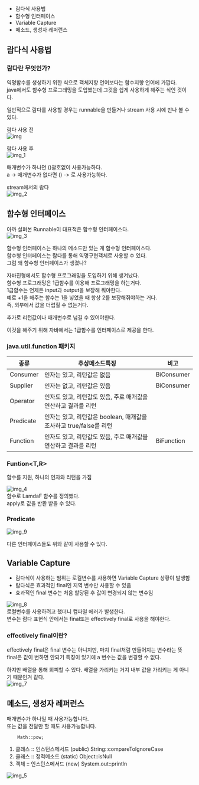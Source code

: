 * 람다식 사용법
* 함수형 인터페이스
* Variable Capture
* 메소드, 생성자 레퍼런스

## 람다식 사용법
### 람다란 무엇인가?
익명함수를 생성하기 위한 식으로 객체지향 언어보다는 함수지향 언어에 가깝다.  
java에서도 함수형 프로그래밍을 도입했는데 그것을 쉽게 사용하게 해주는 식인 것이다.

일반적으로 람다를 사용할 경우는 runnable을 만들거나 stream 사용 시에 만나 볼 수있다.

람다 사용 전  
![img](https://user-images.githubusercontent.com/60220562/110190717-075a7780-7e68-11eb-9423-491994cdba51.png)  

람다 사용 후  
![img_1](https://user-images.githubusercontent.com/60220562/110190718-09243b00-7e68-11eb-8b00-fded591187c4.png)  

매개변수가 하나면 ()괄호없이 사용가능하다.  
a ->  매개변수가 없다면 () -> 로 사용가능하다.  

stream에서의 람다  
![img_2](https://user-images.githubusercontent.com/60220562/110190721-0b869500-7e68-11eb-821c-17301347e7d1.png)  


## 함수형 인터페이스
아까 살펴본 Runnable이 대표적은 함수형 인터페이스다.  
![img_3](https://user-images.githubusercontent.com/60220562/110190722-0d505880-7e68-11eb-9b91-2176815e8a2b.png)  

함수형 인터페이스는 하나의 메소드만 있는 게 함수형 인터페이스다.  
함수형 인터페이스는 람다를 통해 익명구현객체로 사용할 수 있다.  
그럼 왜 함수형 인터페이스가 생겼나?  

자바진형에서도 함수형 프로그래밍을 도입하기 위해 생겨났다.   
함수형 프로그래밍은 1급함수를 이용해 프로그래밍을 하는거다.  
1급함수는 언제든 input과 output을 보장해 줘야한다.  
예로 +1을 해주는 함수는 1을 넣었을 때 항상 2를 보장해줘야하는 거다.  
즉, 외부에서 값을 더럽힐 수 없는거다.  

추가로 리턴값이나 매개변수로 넘길 수 있어야한다.  

이것을 해주기 위해 자바에서는 1급함수를 인터페이스로 제공을 한다.   

### java.util.function 패키지

|종류|추상메소드특징|비고|
|---|---|---|
|Consumer|인자는 있고, 리턴값은 없음|BiConsumer|
|Supplier|인자는 없고, 리턴값은 있음|BiConsumer|
|Operator|	인자도 있고, 리턴값도 있음, 주로 매개값을 연산하고 결과를 리턴||
|Predicate|인자는 있고, 리턴값은 boolean, 매개값을 조사하고 true/false를 리턴||
|Function|인자도 있고, 리턴값도 있음, 주로 매개값을 연산하고 결과를 리턴|BiFunction|

### Funtion<T,R>
함수를 지원, 하나의 인자와 리턴을 가짐

![img_4](https://user-images.githubusercontent.com/60220562/110190740-20632880-7e68-11eb-88d1-09b322ac25fc.png)  
함수로 LamdaF 함수를 정의했다.  
apply로 값을 반환 받을 수 있다.  

### Predicate<T>
![img_9](https://user-images.githubusercontent.com/60220562/110190741-222cec00-7e68-11eb-80be-69fc8e362771.png)  

다른 인터페이스들도 위와 같이 사용할 수 있다.  

## Variable Capture

* 람다식이 사용하는 범위는 로컬변수를 사용하면 Variable Capture 상황이 발생함  
* 람다식은 효과적인 final인 지역 변수만 사용할 수 있음  
* 효과적인 final 변수는 처음 할당된 후 값이 변경되지 않는 변수임  

![img_8](https://user-images.githubusercontent.com/60220562/110190744-248f4600-7e68-11eb-9b28-04e2b4e54970.png)  
로컬변수를 사용하려고 했더니 컴파일 에러가 발생한다.  
변수는 람다 표현식 안에서는 final또는 effectively final로 사용을 해야한다.

### effectively final이란?
effectively final은 final 변수는 아니지만, 마치 final처럼 만들어지는 변수라는 뜻  
final은 값이 변하면 안되기 특징이 있기에 a 변수는 값을 변경할 수 없다.  

하지만 배열을 통해 회피할 수 있다.
배열을 가리키는 거지 내부 값을 가리키는 게 아니기 때문인거 같다.  
![img_7](https://user-images.githubusercontent.com/60220562/110190745-26590980-7e68-11eb-8655-c8d29e3c26f5.png)  



## 메소드, 생성자 레퍼런스
매개변수가 하나일 때 사용가능합니다.  
또는 값을 전달만 할 때도 사용가능합니다.  
        
        Math::pow;

1. 클래스 :: 인스턴스메서드 (public)
   String::compareToIgnoreCase
2. 클래스 :: 정적메소드 (static)
   Object::isNull
3. 객체 :: 인스턴스메서드 (new)
   System.out::println

![img_5](https://user-images.githubusercontent.com/60220562/110190748-2953fa00-7e68-11eb-9224-e7856194326b.png)  

